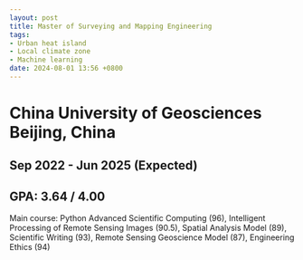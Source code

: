 ```yaml
---
layout: post
title: Master of Surveying and Mapping Engineering
tags:
- Urban heat island
- Local climate zone
- Machine learning
date: 2024-08-01 13:56 +0800
---
```

<h1>China University of Geosciences Beijing, China</h1>
<h2>Sep 2022 - Jun 2025 (Expected)</h2>
<h2>GPA: 3.64 / 4.00</h2>

Main course: Python Advanced Scientific Computing (96), Intelligent Processing of Remote Sensing Images (90.5), Spatial Analysis Model (89), Scientific Writing (93), Remote Sensing Geoscience Model (87), Engineering Ethics (94)
